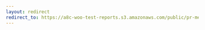 ```yaml
---
layout: redirect
redirect_to: https://a8c-woo-test-reports.s3.amazonaws.com/public/pr-merge/40828/api/index.html
---
```

